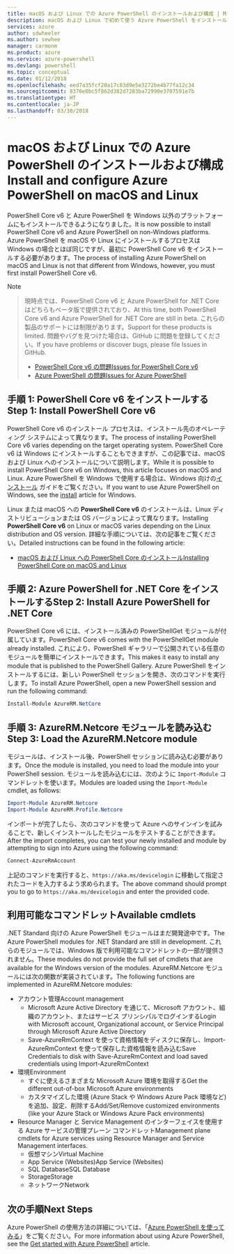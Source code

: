 ```yaml
---
title: macOS および Linux での Azure PowerShell のインストールおよび構成 | Microsoft Docs
description: macOS および Linux で初めて使う Azure PowerShell をインストールして構成する方法について説明します。
services: azure
author: sdwheeler
ms.author: sewhee
manager: carmonm
ms.product: azure
ms.service: azure-powershell
ms.devlang: powershell
ms.topic: conceptual
ms.date: 01/12/2018
ms.openlocfilehash: eed7a35fcf20a17c83d9e5e3272be4b77fa12c34
ms.sourcegitcommit: 8376e0bc5f862d382d7283ba72990e3707591e7b
ms.translationtype: HT
ms.contentlocale: ja-JP
ms.lasthandoff: 03/30/2018
---
```

# <a name="install-and-configure-azure-powershell-on-macos-and-linux"></a><span data-ttu-id="aa210-103">macOS および Linux での Azure PowerShell のインストールおよび構成</span><span class="sxs-lookup"><span data-stu-id="aa210-103">Install and configure Azure PowerShell on macOS and Linux</span></span>

<span data-ttu-id="aa210-104">PowerShell Core v6 と Azure PowerShell を Windows 以外のプラットフォームにもインストールできるようになりました。</span><span class="sxs-lookup"><span data-stu-id="aa210-104">It is now possible to install PowerShell Core v6 and Azure PowerShell on non-Windows platforms.</span></span>
<span data-ttu-id="aa210-105">Azure PowerShell を macOS や Linux にインストールするプロセスは Windows の場合とほぼ同じですが、最初に PowerShell Core v6 をインストールする必要があります。</span><span class="sxs-lookup"><span data-stu-id="aa210-105">The process of installing Azure PowerShell on macOS and Linux is not that different from Windows, however, you must first install PowerShell Core v6.</span></span>

> [!NOTE]

> <span data-ttu-id="aa210-106">現時点では、PowerShell Core v6 と Azure PowerShell for .NET Core はどちらもベータ版で提供されており、</span><span class="sxs-lookup"><span data-stu-id="aa210-106">At this time, both PowerShell Core v6 and Azure PowerShell for .NET Core are still in beta.</span></span>
> <span data-ttu-id="aa210-107">これらの製品のサポートには制限があります。</span><span class="sxs-lookup"><span data-stu-id="aa210-107">Support for these products is limited.</span></span> <span data-ttu-id="aa210-108">問題やバグを見つけた場合は、GitHub に問題を登録してください。</span><span class="sxs-lookup"><span data-stu-id="aa210-108">If you have problems or discover bugs, please file Issues in GitHub.</span></span>
>
> * [<span data-ttu-id="aa210-109">PowerShell Core v6 の問題</span><span class="sxs-lookup"><span data-stu-id="aa210-109">Issues for PowerShell Core v6</span></span>](https://github.com/PowerShell/PowerShell/issues)
> * [<span data-ttu-id="aa210-110">Azure PowerShell の問題</span><span class="sxs-lookup"><span data-stu-id="aa210-110">Issues for Azure PowerShell</span></span>](https://github.com/azure/azure-docs-powershell/issues)

## <a name="step-1-install-powershell-core-v6"></a><span data-ttu-id="aa210-111">手順 1: PowerShell Core v6 をインストールする</span><span class="sxs-lookup"><span data-stu-id="aa210-111">Step 1: Install PowerShell Core v6</span></span>

<span data-ttu-id="aa210-112">PowerShell Core v6 のインストール プロセスは、インストール先のオペレーティング システムによって異なります。</span><span class="sxs-lookup"><span data-stu-id="aa210-112">The process of installing PowerShell Core v6 varies depending on the target operating system.</span></span>
<span data-ttu-id="aa210-113">PowerShell Core v6 は Windows にインストールすることもできますが、この記事では、macOS および Linux へのインストールについて説明します。</span><span class="sxs-lookup"><span data-stu-id="aa210-113">While it is possible to install PowerShell Core v6 on Windows, this article focuses on macOS and Linux.</span></span> <span data-ttu-id="aa210-114">Azure PowerShell を Windows で使用する場合は、Windows 向けの[インストール](./install-azurerm-ps.md) ガイドをご覧ください。</span><span class="sxs-lookup"><span data-stu-id="aa210-114">If you want to use Azure PowerShell on Windows, see the [install](./install-azurerm-ps.md) article for Windows.</span></span>

<span data-ttu-id="aa210-115">Linux または macOS への **PowerShell Core v6** のインストールは、Linux ディストリビューションまたは OS バージョンによって異なります。</span><span class="sxs-lookup"><span data-stu-id="aa210-115">Installing **PowerShell Core v6** on Linux or macOS varies depending on the Linux distribution and OS version.</span></span>
<span data-ttu-id="aa210-116">詳細な手順については、次の記事をご覧ください。</span><span class="sxs-lookup"><span data-stu-id="aa210-116">Detailed instructions can be found in the following article:</span></span>

- [<span data-ttu-id="aa210-117">macOS および Linux への PowerShell Core のインストール</span><span class="sxs-lookup"><span data-stu-id="aa210-117">Installing PowerShell Core on macOS and Linux</span></span>](/powershell/scripting/setup/installing-powershell-core-on-macos-and-linux)

## <a name="step-2-install-azure-powershell-for-net-core"></a><span data-ttu-id="aa210-118">手順 2: Azure PowerShell for .NET Core をインストールする</span><span class="sxs-lookup"><span data-stu-id="aa210-118">Step 2: Install Azure PowerShell for .NET Core</span></span>

<span data-ttu-id="aa210-119">PowerShell Core v6 には、インストール済みの PowerShellGet モジュールが付属しています。</span><span class="sxs-lookup"><span data-stu-id="aa210-119">PowerShell Core v6 comes with the PowerShellGet module already installed.</span></span> <span data-ttu-id="aa210-120">これにより、PowerShell ギャラリーで公開されている任意のモジュールを簡単にインストールできます。</span><span class="sxs-lookup"><span data-stu-id="aa210-120">This makes it easy to install any module that is published to the PowerShell Gallery.</span></span> <span data-ttu-id="aa210-121">Azure PowerShell をインストールするには、新しい PowerShell セッションを開き、次のコマンドを実行します。</span><span class="sxs-lookup"><span data-stu-id="aa210-121">To install Azure PowerShell, open a new PowerShell session and run the following command:</span></span>

```powershell
Install-Module AzureRM.NetCore
```

## <a name="step-3-load-the-azurermnetcore-module"></a><span data-ttu-id="aa210-122">手順 3: AzureRM.Netcore モジュールを読み込む</span><span class="sxs-lookup"><span data-stu-id="aa210-122">Step 3: Load the AzureRM.Netcore module</span></span>

<span data-ttu-id="aa210-123">モジュールは、インストール後、PowerShell セッションに読み込む必要があります。</span><span class="sxs-lookup"><span data-stu-id="aa210-123">Once the module is installed, you need to load the module into your PowerShell session.</span></span> <span data-ttu-id="aa210-124">モジュールを読み込むには、次のように `Import-Module` コマンドレットを使います。</span><span class="sxs-lookup"><span data-stu-id="aa210-124">Modules are loaded using the `Import-Module` cmdlet, as follows:</span></span>

```powershell
Import-Module AzureRM.Netcore
Import-Module AzureRM.Profile.Netcore
```

<span data-ttu-id="aa210-125">インポートが完了したら、次のコマンドを使って Azure へのサインインを試みることで、新しくインストールしたモジュールをテストすることができます。</span><span class="sxs-lookup"><span data-stu-id="aa210-125">After the import completes, you can test your newly installed and module by attempting to sign into Azure using the following command:</span></span>

```powershell
Connect-AzureRmAccount
```

<span data-ttu-id="aa210-126">上記のコマンドを実行すると、`https://aka.ms/devicelogin` に移動して指定されたコードを入力するよう求められます。</span><span class="sxs-lookup"><span data-stu-id="aa210-126">The above command should prompt you to go to `https://aka.ms/devicelogin` and enter the provided code.</span></span>

## <a name="available-cmdlets"></a><span data-ttu-id="aa210-127">利用可能なコマンドレット</span><span class="sxs-lookup"><span data-stu-id="aa210-127">Available cmdlets</span></span>

<span data-ttu-id="aa210-128">.NET Standard 向けの Azure PowerShell モジュールはまだ開発途中です。</span><span class="sxs-lookup"><span data-stu-id="aa210-128">The Azure PowerShell modules for .NET Standard are still in development.</span></span> <span data-ttu-id="aa210-129">これらのモジュールでは、Windows 版で利用可能なコマンドレットの一部が提供されません。</span><span class="sxs-lookup"><span data-stu-id="aa210-129">These modules do not provide the full set of cmdlets that are available for the Windows version of the modules.</span></span> <span data-ttu-id="aa210-130">AzureRM.Netcore モジュールには次の関数が実装されています。</span><span class="sxs-lookup"><span data-stu-id="aa210-130">The following functions are implemented in AzureRM.Netcore modules:</span></span>

* <span data-ttu-id="aa210-131">アカウント管理</span><span class="sxs-lookup"><span data-stu-id="aa210-131">Account management</span></span>
  - <span data-ttu-id="aa210-132">Microsoft Azure Active Directory を通じて、Microsoft アカウント、組織のアカウント、またはサービス プリンシパルでログインする</span><span class="sxs-lookup"><span data-stu-id="aa210-132">Login with Microsoft account, Organizational account, or Service Principal through Microsoft Azure Active Directory</span></span>
  - <span data-ttu-id="aa210-133">Save-AzureRmContext を使って資格情報をディスクに保存し、Import-AzureRmContext を使って保存した資格情報を読み込む</span><span class="sxs-lookup"><span data-stu-id="aa210-133">Save Credentials to disk with Save-AzureRmContext and load saved credentials using Import-AzureRmContext</span></span>
* <span data-ttu-id="aa210-134">環境</span><span class="sxs-lookup"><span data-stu-id="aa210-134">Environment</span></span>
  - <span data-ttu-id="aa210-135">すぐに使えるさまざまな Microsoft Azure 環境を取得する</span><span class="sxs-lookup"><span data-stu-id="aa210-135">Get the different out-of-box Microsoft Azure environments</span></span>
  - <span data-ttu-id="aa210-136">カスタマイズした環境 (Azure Stack や Windows Azure Pack 環境など) を追加、設定、削除する</span><span class="sxs-lookup"><span data-stu-id="aa210-136">Add/Set/Remove customized environments (like your Azure Stack or Windows Azure Pack environments)</span></span>
* <span data-ttu-id="aa210-137">Resource Manager と Service Management のインターフェイスを使用する Azure サービスの管理プレーン コマンドレット</span><span class="sxs-lookup"><span data-stu-id="aa210-137">Management plane cmdlets for Azure services using Resource Manager and Service Management interfaces.</span></span>
  - <span data-ttu-id="aa210-138">仮想マシン</span><span class="sxs-lookup"><span data-stu-id="aa210-138">Virtual Machine</span></span>
  - <span data-ttu-id="aa210-139">App Service (Websites)</span><span class="sxs-lookup"><span data-stu-id="aa210-139">App Service (Websites)</span></span>
  - <span data-ttu-id="aa210-140">SQL Database</span><span class="sxs-lookup"><span data-stu-id="aa210-140">SQL Database</span></span>
  - <span data-ttu-id="aa210-141">Storage</span><span class="sxs-lookup"><span data-stu-id="aa210-141">Storage</span></span>
  - <span data-ttu-id="aa210-142">ネットワーク</span><span class="sxs-lookup"><span data-stu-id="aa210-142">Network</span></span>

## <a name="next-steps"></a><span data-ttu-id="aa210-143">次の手順</span><span class="sxs-lookup"><span data-stu-id="aa210-143">Next Steps</span></span>

<span data-ttu-id="aa210-144">Azure PowerShell の使用方法の詳細については、「[Azure PowerShell を使ってみる](get-started-azureps.md)」をご覧ください。</span><span class="sxs-lookup"><span data-stu-id="aa210-144">For more information about using Azure PowerShell, see the [Get started with Azure PowerShell](get-started-azureps.md) article.</span></span>
